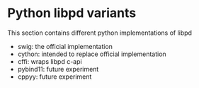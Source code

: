 # Python libpd variants


This section contains different python implementations of libpd

- swig: the official implementation
- cython: intended to replace official implementation
- cffi: wraps libpd c-api
- pybind11: future experiment
- cppyy: future experiment
